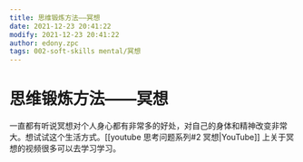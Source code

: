 ```yaml
---
title: 思维锻炼方法——冥想
date: 2021-12-23 20:41:22
modify: 2021-12-23 20:41:22
author: edony.zpc
tags: 002-soft-skills mental/冥想
---
```


# 思维锻炼方法——冥想
一直都有听说冥想对个人身心都有非常多的好处，对自己的身体和精神改变非常大。想试试这个生活方式。[[youtube 思考问题系列#2 冥想|YouTube]] 上关于冥想的视频很多可以去学习学习。
